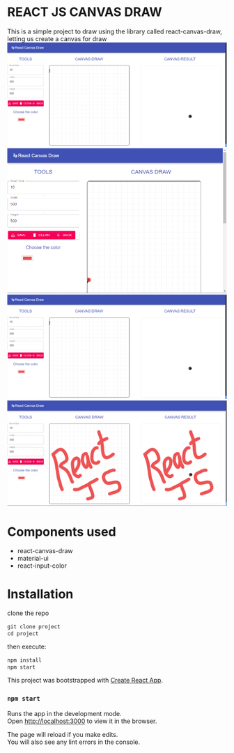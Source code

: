 # REACT JS CANVAS DRAW

This is a simple project to draw using the library called react-canvas-draw, letting us create a canvas for draw
![](./Captura.PNG)
![](./Captura1.PNG)
![](./Captura.PNG)
![](./3.PNG)

# Components used

* react-canvas-draw
* material-ui
* react-input-color

# Installation
clone the repo
```shell
git clone project
cd project
```
then execute:
```shell
npm install
npm start 
```


This project was bootstrapped with [Create React App](https://github.com/facebook/create-react-app).

### `npm start`

Runs the app in the development mode.<br />
Open [http://localhost:3000](http://localhost:3000) to view it in the browser.

The page will reload if you make edits.<br />
You will also see any lint errors in the console.

